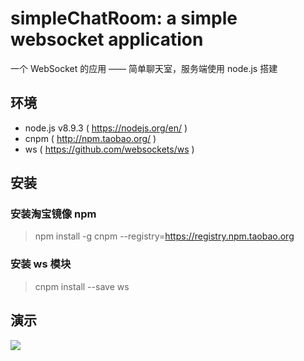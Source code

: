 # simpleChatRoom: a simple websocket application 

一个 WebSocket 的应用 —— 简单聊天室，服务端使用 node.js 搭建

## 环境

- node.js v8.9.3 ( https://nodejs.org/en/ )
- cnpm ( http://npm.taobao.org/ )
- ws ( https://github.com/websockets/ws )

## 安装
### 安装淘宝镜像 npm
> npm install -g cnpm --registry=https://registry.npm.taobao.org
### 安装 ws 模块
> cnpm install --save ws

## 演示
![](https://img-blog.csdn.net/20180725141222334?watermark/2/text/aHR0cHM6Ly9ibG9nLmNzZG4ubmV0L3hpYW9waW5nMDkxNQ==/font/5a6L5L2T/fontsize/400/fill/I0JBQkFCMA==/dissolve/70)
